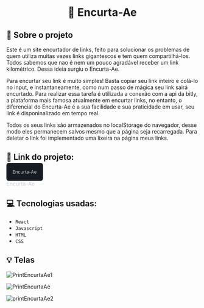 <h1 align="center">
  🔗 Encurta-Ae
</h1>

## :rocket: Sobre o projeto

Este é um site encurtador de links, feito para solucionar os problemas de quem utiliza muitas vezes links gigantescos e tem quem compartilhá-los. Todos sabemos que nao é nem um pouco agradável receber um link kilométrico. Dessa ideia surgiu o Encurta-Ae.

Para encurtar seu link é muito simples! Basta copiar seu link inteiro e colá-lo no input, e instantaneamente, como num passo de mágica seu link sairá encurtado. Para realizar essa tarefa é utilizada a conexão com a api da bitly, a plataforma mais famosa atualmente em encurtar links, no entanto, o diferencial do Encurta-Ae é a sua facilidade e sua praticidade em usar, seu link é disponinalizado em tempo real.

Todos os seus links são armazenados no localStorage do navegador, desse modo eles permanecem salvos mesmo que a página seja recarregada. Para deletar o link foi implementado uma lixeira na página meus links.

## :link: Link do projeto:

<a style="background-color: #161b22;padding: 16px;overflow: auto;font-size:85%;line-height: 1.45;border-radius: 6px; color: #c9d1d9; text-decoration: none" href="https://gkanawati.github.io/Encurta-Ae/" target="_blank">Encurta-Ae</a>

<a target="_blank" style="text-decoration: none; color: #c9d1d9" href="https://gkanawati.github.io/Encurta-Ae/">Encurta-Ae</a>

## :computer: Tecnologias usadas:

- `React`
- `Javascript`
- `HTML`
- `CSS`

## :bulb: Telas

![PrintEncurtaAe1](https://user-images.githubusercontent.com/87530595/158999694-fde4ff71-66ae-478f-b183-f26dd55c3e90.png)

![PrintEncurtaAe](https://user-images.githubusercontent.com/87530595/158999691-6d96cec5-6e73-429c-9448-3d1d78142613.png)

![printEncurtaAe2](https://user-images.githubusercontent.com/87530595/158999697-9f8c6d9b-9be5-4ff3-9881-7999ae04b9ce.png)
